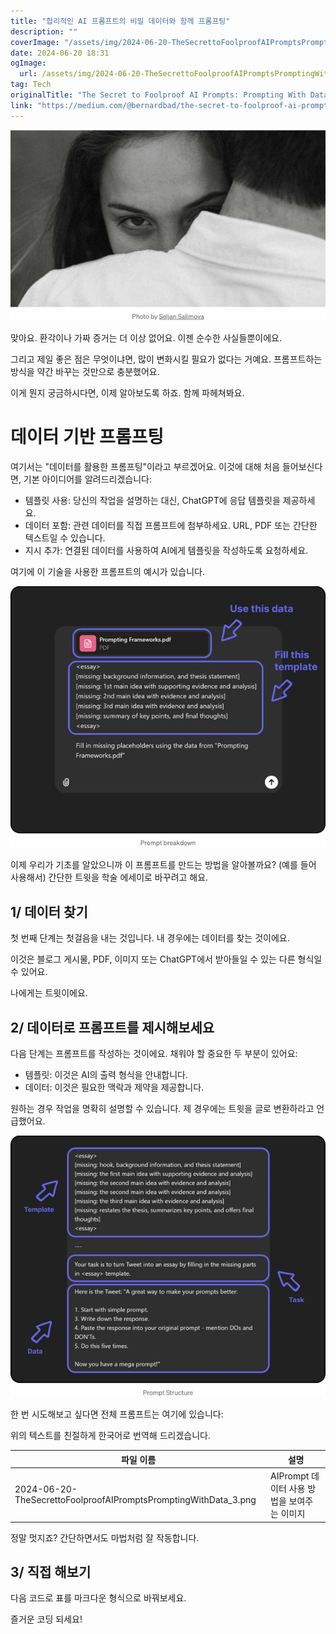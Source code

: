 ```yaml
---
title: "합리적인 AI 프롬프트의 비밀 데이터와 함께 프롬프팅"
description: ""
coverImage: "/assets/img/2024-06-20-TheSecrettoFoolproofAIPromptsPromptingWithData_0.png"
date: 2024-06-20 18:31
ogImage: 
  url: /assets/img/2024-06-20-TheSecrettoFoolproofAIPromptsPromptingWithData_0.png
tag: Tech
originalTitle: "The Secret to Foolproof AI Prompts: Prompting With Data"
link: "https://medium.com/@bernardbad/the-secret-to-foolproof-ai-prompts-prompting-with-data-4e2ea2d8ed68"
---
```



<img src="/assets/img/2024-06-20-TheSecrettoFoolproofAIPromptsPromptingWithData_0.png" />

맞아요. 환각이나 가짜 증거는 더 이상 없어요. 이젠 순수한 사실들뿐이에요.

그리고 제일 좋은 점은 무엇이냐면, 많이 변화시킬 필요가 없다는 거예요. 프롬프트하는 방식을 약간 바꾸는 것만으로 충분했어요.

이게 뭔지 궁금하시다면, 이제 알아보도록 하죠. 함께 파헤쳐봐요.

<div class="content-ad"></div>

# 데이터 기반 프롬프팅

여기서는 "데이터를 활용한 프롬프팅"이라고 부르겠어요. 이것에 대해 처음 들어보신다면, 기본 아이디어를 알려드리겠습니다:

- 템플릿 사용: 당신의 작업을 설명하는 대신, ChatGPT에 응답 템플릿을 제공하세요.
- 데이터 포함: 관련 데이터를 직접 프롬프트에 첨부하세요. URL, PDF 또는 간단한 텍스트일 수 있습니다.
- 지시 추가: 연결된 데이터를 사용하여 AI에게 템플릿을 작성하도록 요청하세요.

여기에 이 기술을 사용한 프롬프트의 예시가 있습니다.

<div class="content-ad"></div>

<img src="/assets/img/2024-06-20-TheSecrettoFoolproofAIPromptsPromptingWithData_1.png" />

이제 우리가 기초를 알았으니까 이 프롬프트를 만드는 방법을 알아볼까요? (예를 들어 사용해서) 간단한 트윗을 학술 에세이로 바꾸려고 해요.

## 1/ 데이터 찾기

첫 번째 단계는 첫걸음을 내는 것입니다. 내 경우에는 데이터를 찾는 것이에요.

<div class="content-ad"></div>

이것은 블로그 게시물, PDF, 이미지 또는 ChatGPT에서 받아들일 수 있는 다른 형식일 수 있어요.

나에게는 트윗이에요.

## 2/ 데이터로 프롬프트를 제시해보세요

다음 단계는 프롬프트를 작성하는 것이에요. 채워야 할 중요한 두 부분이 있어요:

<div class="content-ad"></div>

- 템플릿: 이것은 AI의 출력 형식을 안내합니다.
- 데이터: 이것은 필요한 맥락과 제약을 제공합니다.

원하는 경우 작업을 명확히 설명할 수 있습니다. 제 경우에는 트윗을 글로 변환하라고 언급했어요.

![이미지](/assets/img/2024-06-20-TheSecrettoFoolproofAIPromptsPromptingWithData_2.png)

한 번 시도해보고 싶다면 전체 프롬프트는 여기에 있습니다:

<div class="content-ad"></div>

위의 텍스트를 친절하게 한국어로 번역해 드리겠습니다.


| 파일 이름                                            | 설명                              |
|-------------------------------------------------|--------------------------------|
| 2024-06-20-TheSecrettoFoolproofAIPromptsPromptingWithData_3.png | AIPrompt 데이터 사용 방법을 보여주는 이미지 |

정말 멋지죠? 간단하면서도 마법처럼 잘 작동합니다.

## 3/ 직접 해보기


<div class="content-ad"></div>

다음 코드로 표를 마크다운 형식으로 바꿔보세요.

즐거운 코딩 되세요!